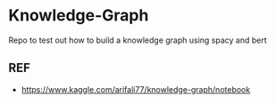 # Knowledge-Graph

Repo to test out how to build a knowledge graph using spacy and bert

## REF
- https://www.kaggle.com/arifali77/knowledge-graph/notebook
